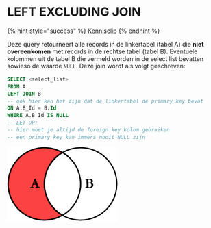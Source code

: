 # LEFT EXCLUDING JOIN

{% hint style="success" %}
[Kennisclip](https://youtu.be/GLuxqI8LZXQ)
{% endhint %}

Deze query retourneert alle records in de linkertabel (tabel A) die **niet overeenkomen** met records in de rechtse tabel (tabel B). Eventuele kolommen uit de tabel B die vermeld worden in de select list bevatten sowieso de waarde `NULL`. Deze join wordt als volgt geschreven:

```sql
SELECT <select_list>
FROM A
LEFT JOIN B
-- ook hier kan het zijn dat de linkertabel de primary key bevat
ON A.B_Id = B.Id
WHERE A.B_Id IS NULL
-- LET OP:
-- hier moet je altijd de foreign key kolom gebruiken
-- een primary key kan immers nooit NULL zijn
```

![Venn diagram left excluding join](<../../.gitbook/assets/venn diagram left excluding join.png>)
